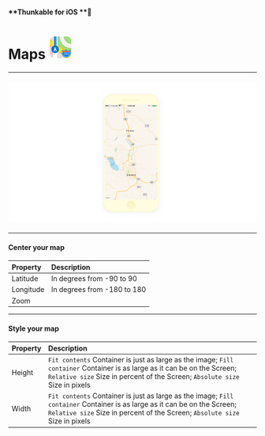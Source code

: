 #### **Thunkable for iOS **

# Maps ![](/assets/iOSviewIconMap.png)

---

#### ![](/assets/map-ios-1.png)

---

#### Center your map

| Property | Description |
| :--- | :--- |
| Latitude | In degrees from -90 to 90 |
| Longitude | In degrees from -180 to 180 |
| Zoom |  |

---

#### Style your map

| Property | Description |
| :--- | :--- |
| Height | `Fit contents` Container is just as large as the image; `Fill container` Container is as large as it can be on the Screen; `Relative size` Size in percent of the Screen; `Absolute size` Size in pixels |
| Width | `Fit contents` Container is just as large as the image; `Fill container` Container is as large as it can be on the Screen; `Relative size` Size in percent of the Screen; `Absolute size` Size in pixels |



